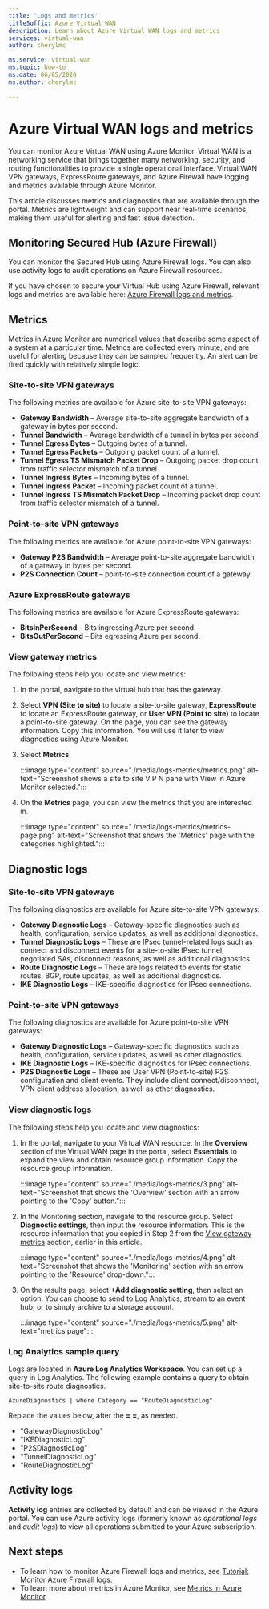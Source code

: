 ```yaml
---
title: 'Logs and metrics'
titleSuffix: Azure Virtual WAN
description: Learn about Azure Virtual WAN logs and metrics
services: virtual-wan
author: cherylmc

ms.service: virtual-wan
ms.topic: how-to
ms.date: 06/05/2020
ms.author: cherylmc

---
```


# Azure Virtual WAN logs and metrics

You can monitor Azure Virtual WAN using Azure Monitor. Virtual WAN is a networking service that brings together many networking, security, and routing functionalities to provide a single operational interface. Virtual WAN VPN gateways, ExpressRoute gateways, and Azure Firewall have logging and metrics available through Azure Monitor.

This article discusses metrics and diagnostics that are available through the portal. Metrics are lightweight and can support near real-time scenarios, making them useful for alerting and fast issue detection.

## Monitoring Secured Hub (Azure Firewall) 

You can monitor the Secured Hub using Azure Firewall logs. You can also use activity logs to audit operations on Azure Firewall resources.

If you have chosen to secure your Virtual Hub using Azure Firewall, relevant logs and metrics are available here: [Azure Firewall logs and metrics](../firewall/logs-and-metrics.md).

## Metrics

Metrics in Azure Monitor are numerical values that describe some aspect of a system at a particular time. Metrics are collected every minute, and are useful for alerting because they can be sampled frequently. An alert can be fired quickly with relatively simple logic.

### Site-to-site VPN gateways

The following metrics are available for Azure site-to-site VPN gateways:

* **Gateway Bandwidth** – Average site-to-site aggregate bandwidth of a gateway in bytes per second.
* **Tunnel Bandwidth** – Average bandwidth of a tunnel in bytes per second.
* **Tunnel Egress Bytes** – Outgoing bytes of a tunnel. 
* **Tunnel Egress Packets** – Outgoing packet count of a tunnel. 
* **Tunnel Egress TS Mismatch Packet Drop** – Outgoing packet drop count from traffic selector mismatch of a tunnel. 
* **Tunnel Ingress Bytes** – Incoming bytes of a tunnel. 
* **Tunnel Ingress Packet** – Incoming packet count of a tunnel. 
* **Tunnel Ingress TS Mismatch Packet Drop** – Incoming packet drop count from traffic selector mismatch of a tunnel. 

### Point-to-site VPN gateways

The following metrics are available for Azure point-to-site VPN gateways:

* **Gateway P2S Bandwidth** – Average point-to-site aggregate bandwidth of a gateway in bytes per second.
* **P2S Connection Count** – point-to-site connection count of a gateway.

### Azure ExpressRoute gateways

The following metrics are available for Azure ExpressRoute gateways:

* **BitsInPerSecond** – Bits ingressing Azure per second.
* **BitsOutPerSecond** – Bits egressing Azure per second.

### <a name="metrics-steps"></a>View gateway metrics

The following steps help you locate and view metrics:

1. In the portal, navigate to the virtual hub that has the gateway.

2. Select **VPN (Site to site)** to locate a site-to-site gateway, **ExpressRoute** to locate an ExpressRoute gateway, or **User VPN (Point to site)** to locate a point-to-site gateway. On the page, you can see the gateway information. Copy this information. You will use it later to view diagnostics using Azure Monitor.

3. Select **Metrics**.

   :::image type="content" source="./media/logs-metrics/metrics.png" alt-text="Screenshot shows a site to site V P N pane with View in Azure Monitor selected.":::

4. On the **Metrics** page, you can view the metrics that you are interested in.

   :::image type="content" source="./media/logs-metrics/metrics-page.png" alt-text="Screenshot that shows the 'Metrics' page with the categories highlighted.":::

## <a name="diagnostic"></a>Diagnostic logs

### Site-to-site VPN gateways

The following diagnostics are available for Azure site-to-site VPN gateways:

* **Gateway Diagnostic Logs** – Gateway-specific diagnostics such as health, configuration, service updates, as well as additional diagnostics.
* **Tunnel Diagnostic Logs** – These are IPsec tunnel-related logs such as connect and disconnect events for a site-to-site IPsec tunnel, negotiated SAs, disconnect reasons, as well as additional diagnostics.
* **Route Diagnostic Logs** – These are logs related to events for static routes, BGP, route updates, as well as additional diagnostics.
* **IKE Diagnostic Logs** – IKE-specific diagnostics for IPsec connections.

### Point-to-site VPN gateways

The following diagnostics are available for Azure point-to-site VPN gateways:

* **Gateway Diagnostic Logs** – Gateway-specific diagnostics such as health, configuration, service updates, as well as other diagnostics.
* **IKE Diagnostic Logs** – IKE-specific diagnostics for IPsec connections.
* **P2S Diagnostic Logs** – These are User VPN (Point-to-site) P2S configuration and client events. They include client connect/disconnect, VPN client address allocation, as well as other diagnostics.

### <a name="diagnostic-steps"></a>View diagnostic logs

The following steps help you locate and view diagnostics:

1. In the portal, navigate to your Virtual WAN resource. In the **Overview** section of the Virtual WAN page in the portal, select **Essentials** to expand the view and obtain resource group information. Copy the resource group information.

   :::image type="content" source="./media/logs-metrics/3.png" alt-text="Screenshot that shows the 'Overview' section with an arrow pointing to the 'Copy' button.":::

2. In the Monitoring section, navigate to the resource group. Select **Diagnostic settings**, then input the resource information. This is the resource information that you copied in Step 2 from the [View gateway metrics](#metrics-steps) section, earlier in this article.

   :::image type="content" source="./media/logs-metrics/4.png" alt-text="Screenshot that shows the 'Monitoring' section with an arrow pointing to the 'Resource' drop-down.":::

3. On the results page, select **+Add diagnostic setting**, then select an option. You can choose to send to Log Analytics, stream to an event hub, or to simply archive to a storage account.

   :::image type="content" source="./media/logs-metrics/5.png" alt-text="metrics page":::

### <a name="sample-query"></a>Log Analytics sample query

Logs are located in **Azure Log Analytics Workspace**. You can set up a query in Log Analytics. The following example contains a query to obtain site-to-site route diagnostics.

```AzureDiagnostics | where Category == "RouteDiagnosticLog"```

Replace the values below, after the **= =**, as needed.

* "GatewayDiagnosticLog"
* "IKEDiagnosticLog"
* "P2SDiagnosticLog”
* "TunnelDiagnosticLog"
* "RouteDiagnosticLog"

## <a name="activity-logs"></a>Activity logs

**Activity log** entries are collected by default and can be viewed in the Azure portal. You can use Azure activity logs (formerly known as *operational logs* and *audit logs*) to view all operations submitted to your Azure subscription.

## Next steps

* To learn how to monitor Azure Firewall logs and metrics, see [Tutorial: Monitor Azure Firewall logs](../firewall/firewall-diagnostics.md).
* To learn more about metrics in Azure Monitor, see [Metrics in Azure Monitor](../azure-monitor/essentials/data-platform-metrics.md).
